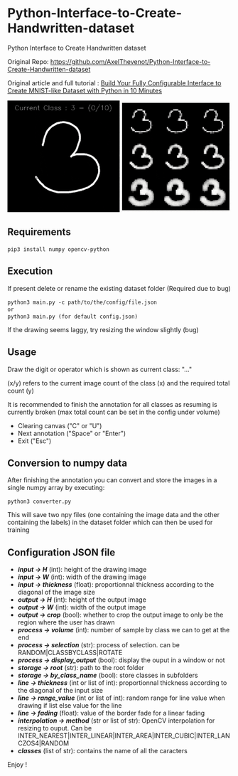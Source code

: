 # Python-Interface-to-Create-Handwritten-dataset
Python Interface to Create Handwritten dataset

Original Repo: https://github.com/AxelThevenot/Python-Interface-to-Create-Handwritten-dataset

Original article and full tutorial : [Build Your Fully Configurable Interface to Create MNIST-like Dataset with Python in 10 Minutes](https://medium.com/@axel.thevenot/43ab414a875e?source=friends_link&sk=228606329a318e9bd743515787c1e101)

![python_interface_handwritten_digit](python_interface_handwritten_digit.gif)


## Requirements
```
pip3 install numpy opencv-python
```

## Execution
If present delete or rename the existing dataset folder (Required due to bug)
```
python3 main.py -c path/to/the/config/file.json
or 
python3 main.py (for default config.json)
```

If the drawing seems laggy, try resizing the window slightly (bug)

## Usage
Draw the digit or operator which is shown as current class: "..."

(x/y) refers to the current image count of the class (x) and the required total count (y)

It is recommended to finish the annotation for all classes as resuming is currently broken (max total count can be set in the config under volume)

* Clearing canvas ("C" or "U")
* Next annotation ("Space" or "Enter")
* Exit ("Esc")

## Conversion to numpy data
After finishing the annotation you can convert and store the images in a single numpy array by executing:
```
python3 converter.py
```
This will save two npy files (one containing the image data and the other containing the labels) in the dataset folder which can then be used for training


## Configuration JSON file

*  ***input → H*** (int): height of the drawing image
*  ***input → W*** (int): width of the drawing image
*  ***input → thickness*** (float): proportionnal thickness according to the diagonal of the image size
*  ***output → H*** (int): height of the output image
*  ***output → W*** (int): width of the output image
*  ***output → crop*** (bool): whether to crop the output image to only be the region where the user has drawn 
*  ***process → volume*** (int): number of sample by class we can to get at the end
*  ***process → selection*** (str): process of selection. can be RANDOM|CLASSBYCLASS|ROTATE
*  ***process → display_output*** (bool): display the ouput in a window or not
*  ***storage → root*** (str): path to the root folder
*  ***storage → by_class_name*** (bool): store classes in subfolders
*  ***line → thickness*** (int or list of int): proportionnal thickness according to the diagonal of the input size
*  ***line → range_value*** (int or list of int): random range for line value when drawing if list else value for the line
*  ***line → fading*** (float): value of the border fade for a linear fading
*  ***interpolation → method*** (str or list of str): OpenCV interpolation for resizing to ouput. Can be INTER_NEAREST|INTER_LINEAR|INTER_AREA|INTER_CUBIC|INTER_LANCZOS4|RANDOM
*  ***classes*** (list of str): contains the name of all the caracters





Enjoy !

